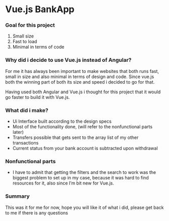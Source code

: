 # Vue.js BankApp
### Goal for this project
1. Small size
2. Fast to load
3. Minimal in terms of code

### Why did i decide to use Vue.js instead of Angular?
For me it has always been important to make websites that both runs fast, small in size and also minimal in terms of design and code. Since vue.js both the winning part of both its size and speed i decided to go for that.

Having used both Angular and Vue.js i thought for this project that it would go faster to build it with Vue.js.

### What did i make?
* Ui Interface built according to the design specs
* Most of the functionality done, (will refer to the nonfunctional parts later)
* Transfers possible that gets sent to the array list of my other transactions
* Current status from your bank account is subtracted upon withdrawal

### Nonfunctional parts
- I have to admit that getting the filters and the search to work was the biggest problem to set up in my case, because it was hard to find resources for it, also since I’m bit new for Vue.js.

### Summary
This was it for me for now, hope you will like it of what i did,
please get back to me if there is any questions
